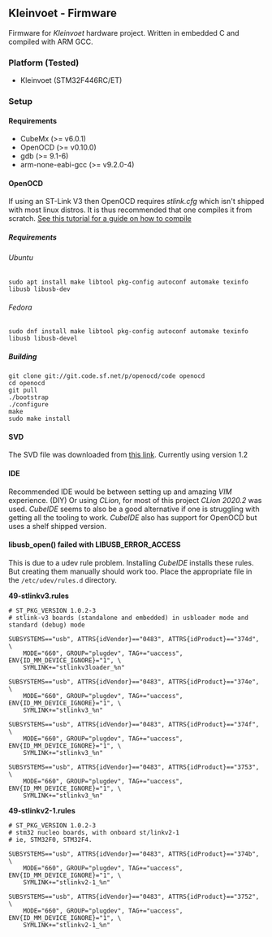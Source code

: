 ## Kleinvoet - Firmware

Firmware for _Kleinvoet_ hardware project. Written in embedded C and compiled 
with ARM GCC.

### Platform (Tested)
- Kleinvoet (STM32F446RC/ET)

### Setup

#### Requirements
- CubeMx (>= v6.0.1)
- OpenOCD (>= v0.10.0)
- gdb (>= 9.1-6)
- arm-none-eabi-gcc (>= v9.2.0-4)

#### OpenOCD
If using an ST-Link V3 then OpenOCD requires _stlink.cfg_ which isn't shipped 
with most linux distros. It is thus recommended that one compiles it from 
scratch. [See this tutorial for a guide on how to compile](https://mbd.kleier.net/integrating-st-link-v3.html)

##### Requirements
###### Ubuntu
```shell script
sudo apt install make libtool pkg-config autoconf automake texinfo libusb libusb-dev
```

###### Fedora
```shell script
sudo dnf install make libtool pkg-config autoconf automake texinfo libusb libusb-devel
```

##### Building
```shell script
git clone git://git.code.sf.net/p/openocd/code openocd
cd openocd
git pull
./bootstrap
./configure
make
sudo make install
```

#### SVD
The SVD file was downloaded from [this link](https://www.st.com/resource/en/svd/stm32f4_svd.zip). Currently using version 1.2

#### IDE
Recommended IDE would be between setting up and amazing _VIM_ experience. (DIY) 
Or using _CLion_, for most of this project _CLion 2020.2_ was used. _CubeIDE_ 
seems to also be a good alternative if one is struggling with getting all the 
tooling to work. _CubeIDE_ also has support for OpenOCD but uses a shelf shipped
version.

#### libusb_open() failed with LIBUSB_ERROR_ACCESS 
This is due to a udev rule problem. Installing _CubeIDE_ installs these rules. 
But creating them manually should work too. Place the appropriate file in the 
`/etc/udev/rules.d` directory.

**49-stlinkv3.rules**
```
# ST_PKG_VERSION 1.0.2-3
# stlink-v3 boards (standalone and embedded) in usbloader mode and standard (debug) mode

SUBSYSTEMS=="usb", ATTRS{idVendor}=="0483", ATTRS{idProduct}=="374d", \
    MODE="660", GROUP="plugdev", TAG+="uaccess", ENV{ID_MM_DEVICE_IGNORE}="1", \
    SYMLINK+="stlinkv3loader_%n"

SUBSYSTEMS=="usb", ATTRS{idVendor}=="0483", ATTRS{idProduct}=="374e", \
    MODE="660", GROUP="plugdev", TAG+="uaccess", ENV{ID_MM_DEVICE_IGNORE}="1", \
    SYMLINK+="stlinkv3_%n"

SUBSYSTEMS=="usb", ATTRS{idVendor}=="0483", ATTRS{idProduct}=="374f", \
    MODE="660", GROUP="plugdev", TAG+="uaccess", ENV{ID_MM_DEVICE_IGNORE}="1", \
    SYMLINK+="stlinkv3_%n"

SUBSYSTEMS=="usb", ATTRS{idVendor}=="0483", ATTRS{idProduct}=="3753", \
    MODE="660", GROUP="plugdev", TAG+="uaccess", ENV{ID_MM_DEVICE_IGNORE}="1", \
    SYMLINK+="stlinkv3_%n"
```

**49-stlinkv2-1.rules**
```
# ST_PKG_VERSION 1.0.2-3
# stm32 nucleo boards, with onboard st/linkv2-1
# ie, STM32F0, STM32F4.

SUBSYSTEMS=="usb", ATTRS{idVendor}=="0483", ATTRS{idProduct}=="374b", \
    MODE="660", GROUP="plugdev", TAG+="uaccess", ENV{ID_MM_DEVICE_IGNORE}="1", \
    SYMLINK+="stlinkv2-1_%n"

SUBSYSTEMS=="usb", ATTRS{idVendor}=="0483", ATTRS{idProduct}=="3752", \
    MODE="660", GROUP="plugdev", TAG+="uaccess", ENV{ID_MM_DEVICE_IGNORE}="1", \
    SYMLINK+="stlinkv2-1_%n"
```
